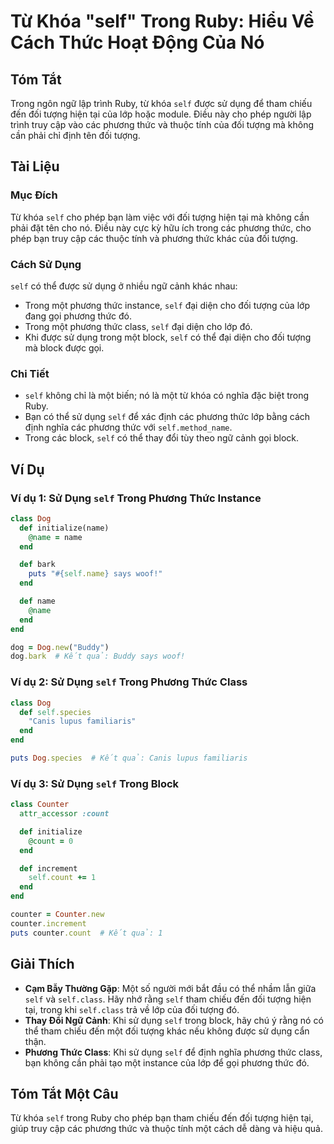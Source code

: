 <!--
Meta Description: # Từ Khóa "self" Trong Ruby: Hiểu Về Cách Thức Hoạt Động Của Nó ## Tóm Tắt Trong ngôn ngữ lập trình Ruby, từ khóa `self` được sử dụng để tham chiếu đế...
Meta Keywords: self, thức, trong, phương, dụng
-->

# Từ Khóa "self" Trong Ruby: Hiểu Về Cách Thức Hoạt Động Của Nó

## Tóm Tắt
Trong ngôn ngữ lập trình Ruby, từ khóa `self` được sử dụng để tham chiếu đến đối tượng hiện tại của lớp hoặc module. Điều này cho phép người lập trình truy cập vào các phương thức và thuộc tính của đối tượng mà không cần phải chỉ định tên đối tượng.

## Tài Liệu
### Mục Đích
Từ khóa `self` cho phép bạn làm việc với đối tượng hiện tại mà không cần phải đặt tên cho nó. Điều này cực kỳ hữu ích trong các phương thức, cho phép bạn truy cập các thuộc tính và phương thức khác của đối tượng.

### Cách Sử Dụng
`self` có thể được sử dụng ở nhiều ngữ cảnh khác nhau:

- Trong một phương thức instance, `self` đại diện cho đối tượng của lớp đang gọi phương thức đó.
- Trong một phương thức class, `self` đại diện cho lớp đó.
- Khi được sử dụng trong một block, `self` có thể đại diện cho đối tượng mà block được gọi.

### Chi Tiết
- `self` không chỉ là một biến; nó là một từ khóa có nghĩa đặc biệt trong Ruby.
- Bạn có thể sử dụng `self` để xác định các phương thức lớp bằng cách định nghĩa các phương thức với `self.method_name`.
- Trong các block, `self` có thể thay đổi tùy theo ngữ cảnh gọi block.

## Ví Dụ
### Ví dụ 1: Sử Dụng `self` Trong Phương Thức Instance
```ruby
class Dog
  def initialize(name)
    @name = name
  end

  def bark
    puts "#{self.name} says woof!"
  end

  def name
    @name
  end
end

dog = Dog.new("Buddy")
dog.bark  # Kết quả: Buddy says woof!
```

### Ví dụ 2: Sử Dụng `self` Trong Phương Thức Class
```ruby
class Dog
  def self.species
    "Canis lupus familiaris"
  end
end

puts Dog.species  # Kết quả: Canis lupus familiaris
```

### Ví dụ 3: Sử Dụng `self` Trong Block
```ruby
class Counter
  attr_accessor :count

  def initialize
    @count = 0
  end

  def increment
    self.count += 1
  end
end

counter = Counter.new
counter.increment
puts counter.count  # Kết quả: 1
```

## Giải Thích
- **Cạm Bẫy Thường Gặp**: Một số người mới bắt đầu có thể nhầm lẫn giữa `self` và `self.class`. Hãy nhớ rằng `self` tham chiếu đến đối tượng hiện tại, trong khi `self.class` trả về lớp của đối tượng đó.
- **Thay Đổi Ngữ Cảnh**: Khi sử dụng `self` trong block, hãy chú ý rằng nó có thể tham chiếu đến một đối tượng khác nếu không được sử dụng cẩn thận.
- **Phương Thức Class**: Khi sử dụng `self` để định nghĩa phương thức class, bạn không cần phải tạo một instance của lớp để gọi phương thức đó.

## Tóm Tắt Một Câu
Từ khóa `self` trong Ruby cho phép bạn tham chiếu đến đối tượng hiện tại, giúp truy cập các phương thức và thuộc tính một cách dễ dàng và hiệu quả.